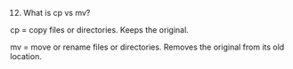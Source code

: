 12. What is cp vs mv?

cp = copy files or directories. Keeps the original.

mv = move or rename files or directories. Removes the original from its old location.